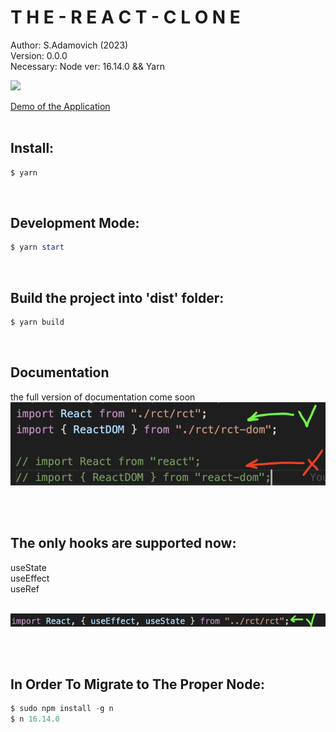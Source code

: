 # **T H E - R E A C T - C L O N E**
Author: S.Adamovich (2023)
<br>
Version: 0.0.0
<br>
Necessary: Node ver: 16.14.0 && Yarn


<img src="https://user-images.githubusercontent.com/28826039/223100024-17aedd43-eb89-4266-9f9a-67f1db2ae2c8.mov">

<br>

[Demo of the Application](https://the-react-clone.netlify.app/)
<br>
<br>

## Install:
```powershell
$ yarn
```
<br>

## Development Mode:
```powershell
$ yarn start
```
<br>

## Build the project into 'dist' folder:
```powershell
$ yarn build
```
<br>

## Documentation
the full version of documentation come soon
![](./config/README_FILES/imports.png)

<br><br>

## The only hooks are supported now:
 useState<br>
 useEffect<br>
 useRef<br>
<br>

![](./config/README_FILES/hooks.png)

</br>
</br>

## In Order To Migrate to The Proper Node:
```powershell
$ sudo npm install -g n
$ n 16.14.0
```
